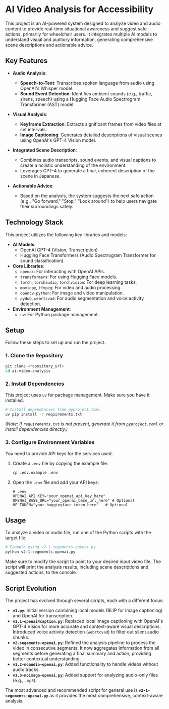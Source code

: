 # AI Video Analysis for Accessibility

This project is an AI-powered system designed to analyze video and audio content to provide real-time situational awareness and suggest safe actions, primarily for wheelchair users. It integrates multiple AI models to understand visual and auditory information, generating comprehensive scene descriptions and actionable advice.

## Key Features

- **Audio Analysis**:
  - **Speech-to-Text**: Transcribes spoken language from audio using OpenAI's Whisper model.
  - **Sound Event Detection**: Identifies ambient sounds (e.g., traffic, sirens, speech) using a Hugging Face Audio Spectrogram Transformer (AST) model.

- **Visual Analysis**:
  - **Keyframe Extraction**: Extracts significant frames from video files at set intervals.
  - **Image Captioning**: Generates detailed descriptions of visual scenes using OpenAI's GPT-4 Vision model.

- **Integrated Scene Description**:
  - Combines audio transcripts, sound events, and visual captions to create a holistic understanding of the environment.
  - Leverages GPT-4 to generate a final, coherent description of the scene in Japanese.

- **Actionable Advice**:
  - Based on the analysis, the system suggests the next safe action (e.g., "Go forward," "Stop," "Look around") to help users navigate their surroundings safely.

## Technology Stack

This project utilizes the following key libraries and models:

- **AI Models**:
  - OpenAI GPT-4 (Vision, Transcription)
  - Hugging Face Transformers (Audio Spectrogram Transformer for sound classification)
- **Core Libraries**:
  - `openai`: For interacting with OpenAI APIs.
  - `transformers`: For using Hugging Face models.
  - `torch`, `torchaudio`, `torchvision`: For deep learning tasks.
  - `moviepy`, `ffmpeg`: For video and audio processing.
  - `opencv-python`: For image and video manipulation.
  - `pydub`, `webrtcvad`: For audio segmentation and voice activity detection.
- **Environment Management**:
  - `uv`: For Python package management.

## Setup

Follow these steps to set up and run the project.

### 1. Clone the Repository

```bash
git clone <repository_url>
cd ai-video-analysis
```

### 2. Install Dependencies

This project uses `uv` for package management. Make sure you have it installed.

```bash
# Install dependencies from pyproject.toml
uv pip install -r requirements.txt
```
*(Note: If `requirements.txt` is not present, generate it from `pyproject.toml` or install dependencies directly.)*

### 3. Configure Environment Variables

You need to provide API keys for the services used.

1.  Create a `.env` file by copying the example file:
    ```bash
    cp .env.example .env
    ```
2.  Open the `.env` file and add your API keys:
    ```
    # .env
    OPENAI_API_KEY="your_openai_api_key_here"
    OPENAI_BASE_URL="your_openai_base_url_here" # Optional
    HF_TOKEN="your_huggingface_token_here"   # Optional
    ```

## Usage

To analyze a video or audio file, run one of the Python scripts with the target file.

```bash
# Example using v2-1-segements-openai.py
python v2-1-segements-openai.py
```

Make sure to modify the script to point to your desired input video file. The script will print the analysis results, including scene descriptions and suggested actions, to the console.

## Script Evolution

The project has evolved through several scripts, each with a different focus:

-   **`v1.py`**: Initial version combining local models (BLIP for image captioning) and OpenAI for transcription.
-   **`v1.1-openai4caption.py`**: Replaced local image captioning with OpenAI's GPT-4 Vision for more accurate and context-aware visual descriptions. Introduced voice activity detection (`webrtcvad`) to filter out silent audio chunks.
-   **`v2-segements-openai.py`**: Refined the analysis pipeline to process the video in consecutive segments. It now aggregates information from all segments before generating a final summary and action, providing better contextual understanding.
-   **`v1.2-noaudio-openai.py`**: Added functionality to handle videos without audio tracks.
-   **`v1.3-noimage-openai.py`**: Added support for analyzing audio-only files (e.g., `.mp3`).

The most advanced and recommended script for general use is **`v2-1-segements-openai.py`** as it provides the most comprehensive, context-aware analysis.